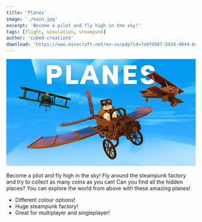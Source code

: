 ```yaml
---
title: 'Planes'
image: './main.jpg'
excerpt: 'Become a pilot and fly high in the sky!'
tags: [flight, simulation, steampunk]
author: 'cubed-creations'
download: 'https://www.minecraft.net/en-us/pdp?id=7e9fd987-5928-4044-bcce-ca03bde1bce0'
---
```


![Thumbnail](/creations/planes/main.jpg)

Become a pilot and fly high in the sky! Fly around the steampunk factory and try to collect as many coins as you can! Can you find all the hidden places? You can explore the world from above with these amazing planes!

-   Different colour options!
-   Huge steampunk factory!
-   Great for multiplayer and singleplayer!
